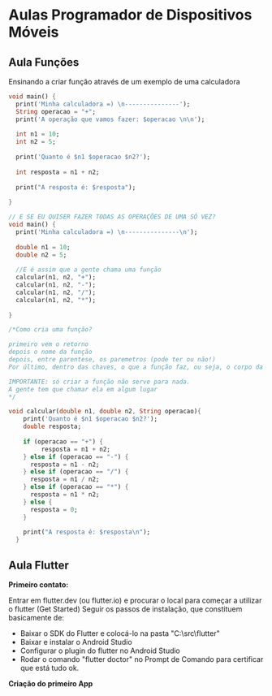# Aulas Programador de Dispositivos Móveis
## Aula Funções

Ensinando a criar função através de um exemplo de uma calculadora

```dart
void main() {
  print('Minha calculadora =) \n---------------');
  String operacao = "+";
  print('A operação que vamos fazer: $operacao \n\n');
  
  int n1 = 10;
  int n2 = 5;
  
  print('Quanto é $n1 $operacao $n2?');
  
  int resposta = n1 + n2;
  
  print("A resposta é: $resposta");
  
}

// E SE EU QUISER FAZER TODAS AS OPERAÇÕES DE UMA SÓ VEZ?
void main() {
  print('Minha calculadora =) \n---------------\n');
  
  double n1 = 10;
  double n2 = 5;
  
  //E é assim que a gente chama uma função
  calcular(n1, n2, "+");
  calcular(n1, n2, "-");
  calcular(n1, n2, "/");
  calcular(n1, n2, "*");
  
}

/*Como cria uma função?

primeiro vem o retorno
depois o nome da função
depois, entre parentese, os paremetros (pode ter ou não!)
Por último, dentro das chaves, o que a função faz, ou seja, o corpo da função

IMPORTANTE: só criar a função não serve para nada. 
A gente tem que chamar ela em algum lugar
*/

void calcular(double n1, double n2, String operacao){
    print('Quanto é $n1 $operacao $n2?');
    double resposta;
    
    if (operacao == "+") {
    	 resposta = n1 + n2;
    } else if (operacao == "-") {
      resposta = n1 - n2;
    } else if (operacao == "/") {
      resposta = n1 / n2;
    } else if (operacao == "*") {
      resposta = n1 * n2;
    } else {
      resposta = 0;
    }
  
    print("A resposta é: $resposta\n");
  }
```

## Aula Flutter

**Primeiro contato:**

Entrar em flutter.dev (ou flutter.io) e procurar o local para começar a utilizar o flutter (Get Started)
Seguir os passos de instalação, que constituem basicamente de:
 - Baixar o SDK do Flutter e colocá-lo na pasta "C:\src\flutter"
 - Baixar e instalar o Android Studio
 - Configurar o plugin do flutter no Android Studio
 - Rodar o comando "flutter doctor" no Prompt de Comando para certificar que está tudo ok.


**Criação do primeiro App**
